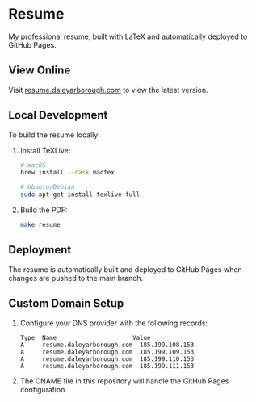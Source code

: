 # Resume

My professional resume, built with LaTeX and automatically deployed to GitHub Pages.

## View Online

Visit [resume.daleyarborough.com](https://resume.daleyarborough.com) to view the latest version.

## Local Development

To build the resume locally:

1. Install TeXLive:
   ```bash
   # macOS
   brew install --cask mactex
   
   # Ubuntu/Debian
   sudo apt-get install texlive-full
   ```

2. Build the PDF:
   ```bash
   make resume
   ```

## Deployment

The resume is automatically built and deployed to GitHub Pages when changes are pushed to the main branch.

## Custom Domain Setup

1. Configure your DNS provider with the following records:
   ```
   Type  Name                     Value
   A     resume.daleyarborough.com  185.199.108.153
   A     resume.daleyarborough.com  185.199.109.153
   A     resume.daleyarborough.com  185.199.110.153
   A     resume.daleyarborough.com  185.199.111.153
   ```

2. The CNAME file in this repository will handle the GitHub Pages configuration.
